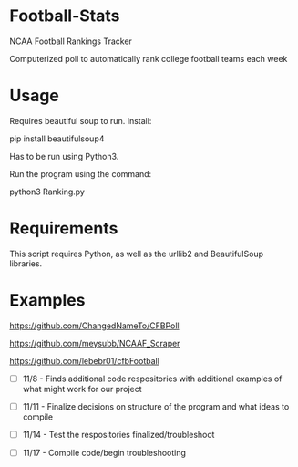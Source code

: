 # Football-Stats
NCAA Football Rankings Tracker

Computerized poll to automatically rank college football teams each week

# Usage

Requires beautiful soup to run. Install:

pip install beautifulsoup4

Has to be run using Python3.

Run the program using the command:

python3 Ranking.py

# Requirements

This script requires Python, as well as the urllib2 and BeautifulSoup libraries.

# Examples

https://github.com/ChangedNameTo/CFBPoll

https://github.com/meysubb/NCAAF_Scraper

https://github.com/lebebr01/cfbFootball


- [ ] 11/8 - Finds additional code respositories with additional examples of what might work for our project
- [ ] 11/11 - Finalize decisions on structure of the program and what ideas to compile 
- [ ] 11/14 - Test the respositories finalized/troubleshoot
- [ ] 11/17 - Compile code/begin troubleshooting


